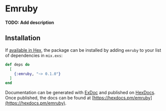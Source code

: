 # Emruby

**TODO: Add description**

## Installation

If [available in Hex](https://hex.pm/docs/publish), the package can be installed
by adding `emruby` to your list of dependencies in `mix.exs`:

```elixir
def deps do
  [
    {:emruby, "~> 0.1.0"}
  ]
end
```

Documentation can be generated with [ExDoc](https://github.com/elixir-lang/ex_doc)
and published on [HexDocs](https://hexdocs.pm). Once published, the docs can
be found at [https://hexdocs.pm/emruby](https://hexdocs.pm/emruby).

